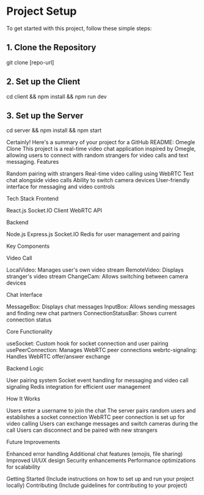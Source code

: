 
# Project Setup

To get started with this project, follow these simple steps:

## 1. Clone the Repository

git clone [repo-url]

## 2. Set up the Client

cd client &&
npm install &&
npm run dev

## 3. Set up the Server

cd server &&
npm install &&
npm start

Certainly! Here's a summary of your project for a GitHub README:
Omegle Clone
This project is a real-time video chat application inspired by Omegle, allowing users to connect with random strangers for video calls and text messaging.
Features

Random pairing with strangers
Real-time video calling using WebRTC
Text chat alongside video calls
Ability to switch camera devices
User-friendly interface for messaging and video controls

Tech Stack
Frontend

React.js
Socket.IO Client
WebRTC API

Backend

Node.js
Express.js
Socket.IO
Redis for user management and pairing

Key Components

Video Call

LocalVideo: Manages user's own video stream
RemoteVideo: Displays stranger's video stream
ChangeCam: Allows switching between camera devices


Chat Interface

MessageBox: Displays chat messages
InputBox: Allows sending messages and finding new chat partners
ConnectionStatusBar: Shows current connection status


Core Functionality

useSocket: Custom hook for socket connection and user pairing
usePeerConnection: Manages WebRTC peer connections
webrtc-signaling: Handles WebRTC offer/answer exchange


Backend Logic

User pairing system
Socket event handling for messaging and video call signaling
Redis integration for efficient user management



How It Works

Users enter a username to join the chat
The server pairs random users and establishes a socket connection
WebRTC peer connection is set up for video calling
Users can exchange messages and switch cameras during the call
Users can disconnect and be paired with new strangers

Future Improvements

Enhanced error handling
Additional chat features (emojis, file sharing)
Improved UI/UX design
Security enhancements
Performance optimizations for scalability

Getting Started
(Include instructions on how to set up and run your project locally)
Contributing
(Include guidelines for contributing to your project)

